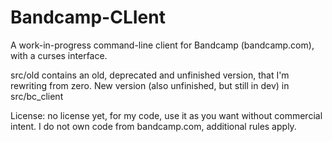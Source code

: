 # Bandcamp-CLIent
A work-in-progress command-line client for Bandcamp (bandcamp.com), with a curses interface.

src/old contains an old, deprecated and unfinished version, that I'm rewriting from zero. New version (also unfinished, but still in dev) in src/bc_client

License: no license yet, for my code, use it as you want without commercial intent. I do not own code from bandcamp.com, additional rules apply.
